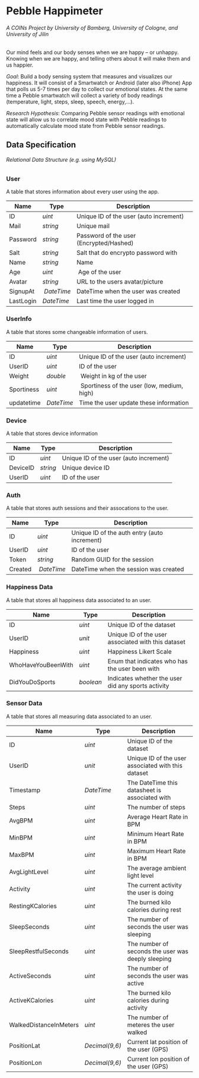 # Pebble Happimeter
###### A COINs Project by University of Bamberg, University of Cologne, and University of Jilin

Our mind feels and our body senses when we are happy – or unhappy. Knowing when we are happy, and telling others about it will make them and us happier.

*Goal*: Build a body sensing system that measures and visualizes our happiness. It will consist of a Smartwatch or Android (later also iPhone) App that polls us 5-7 times per day to collect our emotional states. At the same time a Pebble smartwatch will collect a variety of body readings (temperature, light, steps, sleep, speech, energy,…).

*Research Hypothesis*: Comparing Pebble sensor readings with emotional state will allow us to correlate mood state with Pebble readings to automatically calculate mood state from Pebble sensor readings.

## Data Specification
###### Relational Data Structure (e.g. using MySQL)

### User
A table that stores information about every user using the app.

Name | Type | Description
--- | --- | ---
ID | *uint* | Unique ID of the user (auto increment)
Mail | *string* | Unique mail
Password | *string* | Password of the user (Encrypted/Hashed)
Salt | *string* | Salt that do encrypto password with
Name | *string* | Name
Age | *uint* | Age of the user
Avatar | *string* |URL to the users avatar/picture
SignupAt | *DateTime* | DateTime when the user was created
LastLogin | *DateTime* | Last time the user logged in

### UserInfo
A table that stores some changeable information of users.

Name | Type | Description
--- | --- | ---
ID | *uint* | Unique ID of the user (auto increment)
UserID | *uint* | ID of the user
Weight | *double* | Weight in kg of the user
Sportiness | *uint* | Sportiness of the user (low, medium, high)
updatetime | *DateTime* | Time the user update these information

### Device
A table that stores device information

Name | Type | Description
--- | --- | ---
ID | *uint* | Unique ID of the user (auto increment)
DeviceID | *string* | Unique device ID
UserID | *uint* | ID of the user

### Auth
A table that stores auth sessions and their assocations to the user.

Name | Type | Description
--- | --- | ---
ID | *uint* | Unique ID of the auth entry (auto increment)
UserID | *uint* | ID of the user
Token | *string* | Random GUID for the session
Created | *DateTime* | DateTime when the session was created

### Happiness Data
A table that stores all happiness data associated to an user.

Name | Type | Description
--- | --- | ---
ID | *uint* | Unique ID of the dataset
UserID | *unit* | Unique ID of the user associated with this dataset
Happiness | *uint* | Happiness Likert Scale
WhoHaveYouBeenWith | *uint* | Enum that indicates who has the user been with
DidYouDoSports | *boolean* | Indicates whether the user did any sports activity

### Sensor Data
A table that stores all measuring data associated to an user.

Name | Type | Description
--- | --- | ---
ID | *uint* | Unique ID of the dataset
UserID | *unit* | Unique ID of the user associated with this dataset
Timestamp | *DateTime* | The DateTime this datasheet is associated with
Steps | *uint* | The number of steps
AvgBPM | *uint* | Average Heart Rate in BPM
MinBPM | *uint* | Minimum Heart Rate in BPM
MaxBPM | *uint* | Maximum Heart Rate in BPM
AvgLightLevel | *uint* | The average ambient light level
Activity | *uint* | The current activity the user is doing
RestingKCalories | *uint* | The burned kilo calories during rest
SleepSeconds | *uint* | The number of seconds the user was sleeping
SleepRestfulSeconds | *uint* | The number of seconds the user was deeply sleeping
ActiveSeconds | *uint* | The number of seconds the user was active
ActiveKCalories | *uint* | The burned kilo calories during activity
WalkedDistanceInMeters | *uint* | The number of meteres the user walked
PositionLat | *Decimal(9,6)* | Current lat position of the user (GPS)
PositionLon | *Decimal(9,6)* | Current lon position of the user (GPS)

